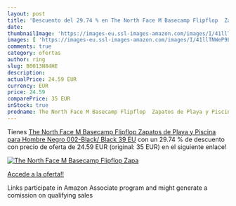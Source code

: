 ```yaml
---
layout: post
title: 'Descuento del 29.74 % en The North Face M Basecamp Flipflop  Zapa'
date: 
thumbnailImage: 'https://images-eu.ssl-images-amazon.com/images/I/41llTNWeP9L._SL200_.jpg'
images: [ 'https://images-eu.ssl-images-amazon.com/images/I/41llTNWeP9L._SL200_.jpg' ]
comments: true
category: ofertas
author: ring
slug: B0013N84HE
description:
actualPrice: 24.59 EUR
currency: EUR
price: 24.59
comparePrice: 35 EUR
inStock: true
prodname: The North Face M Basecamp Flipflop  Zapatos de Playa y Piscina para Hombre  Negro  002-Black/ Black   39 EU
---
```


Tienes [The North Face M Basecamp Flipflop  Zapatos de Playa y Piscina para Hombre  Negro  002-Black/ Black   39 EU](https://www.amazon.es/dp/B0013N84HE/?tag=tolees-21) con un 29.74 % de descuento con precio de oferta de 24.59 EUR (original: 35 EUR) en el siguiente enlace!

[![The North Face M Basecamp Flipflop  Zapa](https://images-eu.ssl-images-amazon.com/images/I/41llTNWeP9L._SL200_.jpg)](https://www.amazon.es/dp/B0013N84HE/?tag=tolees-21)

[Accede a la oferta!!](https://www.amazon.es/dp/B0013N84HE/?tag=tolees-21)

Links participate in Amazon Associate program and might generate a comission on qualifying sales


